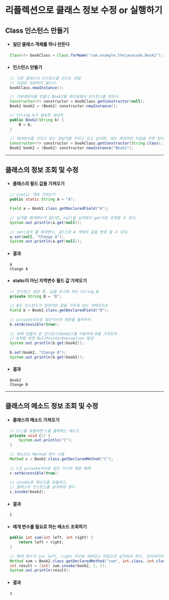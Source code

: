 # 리플렉션으로 클래스 정보 수정 or 실행하기

## Class 인스턴스 만들기
  - #### 일단 클래스 객체를 하나 만든다
  ``` java
    Class<?> bookClass = Class.forName("com.example.thejavacode.Book2");
  ```
  - #### 인스턴스 만들기
  ``` java
    // 기존 클래스의 인스턴스를 만드는 방법
    // 지금은 권장하지 않는다.
    bookClass.newInstance();
  ```
  ``` java
    // 기본생성자를 만들고 Book2를 캐스팅해서 인스턴스를 만든다.
    Constructor<?> constructor = bookClass.getConstructor(null);
    Book2 book2 = (Book2) constructor.newInstance();
  ```
  ``` java
    // String b가 필요한 생성자
    public Book2(String b) {
        B = b;
    }
    
    // 매개변수를 가지고 있는 생성자를 가지고 오고 싶다면, 맞는 파라미터 타입을 주면 된다
    Constructor<?> constructor = bookClass.getConstructor(String.class);
    Book2 book2 = (Book2) constructor.newInstance("Book2");
  ```
-------
## 클래스의 정보 조회 및 수정
  - #### 클래스의 필드 값을 가져오기
  ``` java
    // static 객체 가져오기
    public static String A = "A";
    
    Field a = Book2.class.getDeclaredField("A");
    
    // 넘겨줄 매개변수가 없다면, null을 넘겨줘서 get으로 조회할 수 있다.
    System.out.println(a.get(null));
    
    // set(넘겨 줄 매개변수, 값)으로 A 객체의 값을 변경 할 수 있다.
    a.set(null, "Change A");
    System.out.println(a.get(null));
  ```
  - #### 결과
  ```
    A
    Change A
  ```
  - #### static이 아닌 지역변수 필드 값 가져오기
  ``` java
    // 인스턴스 생성 후, 값을 초기화 하는 String B
    private String B = "B";
    
    // B는 인스턴스가 있어야만 값을 가지게 되는 객체이므로
    Field b = Book2.class.getDeclaredField("B");
    
    // private이므로 접근지시자 제한을 풀어주자
    b.setAccessible(true);
    
    // 위에 만들어 둔 인스턴스(book2)를 이용하여 B를 가져오자
    // A처럼 하면 NullPointerExeception 발생
    System.out.println(b.get(book2));
    
    b.set(book2, "Change B");
    System.out.println(b.get(book2));
  ```
  - #### 결과
  ```
    Book2
    Change B
  ```
--------
## 클래스의 메소드 정보 조회 및 수정
  - #### 클래스의 메소드 가져오기
  ``` java
    // C()를 호출하면 C를 출력하는 메소드
    private void C() {
        System.out.println("C");
    }
    
    // 메소드는 Method 변수 사용
    Method c = Book2.class.getDeclaredMethod("C");
    
    // C도 private이므로 접근 지시자 제한 해제
    c.setAccessible(true);
    
    // invoke로 메소드를 호출하고, 
    // 클래스의 인스턴스를 넘겨줘야 한다
    c.invoke(book2);
  ```
  - #### 결과
  ```
    C
  ```
  - #### 매개 변수를 필요로 하는 메소드 조회하기
  ``` java
    public int sum(int left, int right) {
        return left + right;
    }
    
    // 매개 변수가 int left, right 이므로 레퍼런스 타입으로 넘겨줘야 한다, 프리미티브 타입은 에러발생!
    Method sum = Book2.class.getDeclaredMethod("sum", int.class, int.class);
    int result = (int) sum.invoke(book2, 1, 2);
    System.out.println(result);
  ```
  - #### 결과
  ```
    3
  ```
  
